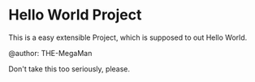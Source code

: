 Hello World Project
===================
This is a easy extensible Project, which is supposed to out Hello World.

@author: THE-MegaMan

Don't take this too seriously, please.
